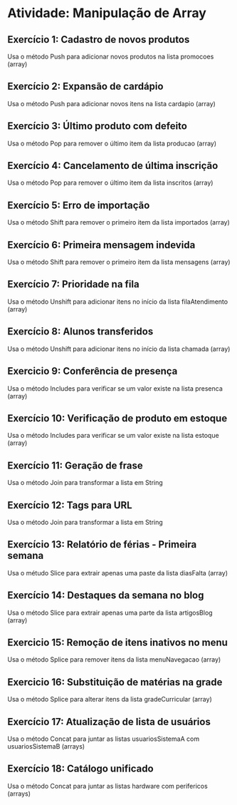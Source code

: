 # Atividade: Manipulação de Array

## Exercício 1: Cadastro de novos produtos
Usa o método Push para adicionar novos produtos na lista promocoes (array)

## Exercício 2: Expansão de cardápio
Usa o método Push para adicionar novos itens na lista cardapio (array)

## Exercício 3: Último produto com defeito
Usa o método Pop para remover o último item da lista producao (array)

## Exercício 4: Cancelamento de última inscrição
Usa o método Pop para remover o último item da lista inscritos (array)

## Exercício 5: Erro de importação
Usa o método Shift para remover o primeiro item da lista importados (array)

## Exercício 6: Primeira mensagem indevida
Usa o método Shift para remover o primeiro item da lista mensagens (array)

## Exercício 7: Prioridade na fila
Usa o método Unshift para adicionar itens no início da lista filaAtendimento (array)

## Exercício 8: Alunos transferidos
Usa o método Unshift para adicionar itens no início da lista chamada (array)

## Exercicio 9: Conferência de presença
Usa o método Includes para verificar se um valor existe na lista presenca (array)

## Exercício 10: Verificação de produto em estoque
Usa o método Includes para verificar se um valor existe na lista estoque (array)

## Exercício 11: Geração de frase
Usa o método Join para transformar a lista em String 

## Exercício 12: Tags para URL
Usa o método Join para transformar a lista em String 

## Exercício 13: Relatório de férias - Primeira semana
Usa o métudo Slice para extrair apenas uma paste da lista diasFalta (array)

## Exercício 14: Destaques da semana no blog
Usa o método Slice para extrair apenas uma parte da lista artigosBlog (array)

## Exercicio 15: Remoção de itens inativos no menu
Usa o método Splice para remover itens da lista menuNavegacao (array)

## Exercicio 16: Substituição de matérias na grade
Usa o método Splice para alterar itens da lista gradeCurricular (array)

## Exercício 17: Atualização de lista de usuários
Usa o método Concat para juntar as listas usuariosSistemaA com usuariosSistemaB (arrays)

## Exercício 18: Catálogo unificado
Usa o método Concat para juntar as listas hardware com perifericos (arrays)
